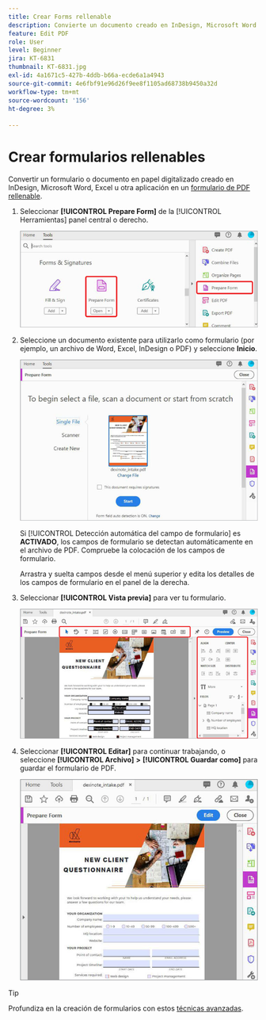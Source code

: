 ```yaml
---
title: Crear Forms rellenable
description: Convierte un documento creado en InDesign, Microsoft Word o Excel en un formulario de PDF que se puede rellenar
feature: Edit PDF
role: User
level: Beginner
jira: KT-6831
thumbnail: KT-6831.jpg
exl-id: 4a1671c5-427b-4ddb-b66a-ecde6a1a4943
source-git-commit: 4e6fbf91e96d26f9ee8f1105ad68738b9450a32d
workflow-type: tm+mt
source-wordcount: '156'
ht-degree: 3%

---
```


# Crear formularios rellenables

Convertir un formulario o documento en papel digitalizado creado en InDesign, Microsoft Word, Excel u otra aplicación en un [formulario de PDF rellenable](https://www.adobe.com/es/acrobat/online/sign-pdf.html).

1. Seleccionar **[!UICONTROL Prepare Form]** de la [!UICONTROL Herramientas] panel central o derecho.

   ![Paso 1 del formulario](../assets/Form_1.png)

1. Seleccione un documento existente para utilizarlo como formulario (por ejemplo, un archivo de Word, Excel, InDesign o PDF) y seleccione **Inicio**.

   ![Paso 2 del formulario](../assets/Form_2.png)

   Si [!UICONTROL Detección automática del campo de formulario] es **ACTIVADO**, los campos de formulario se detectan automáticamente en el archivo de PDF. Compruebe la colocación de los campos de formulario.

   Arrastra y suelta campos desde el menú superior y edita los detalles de los campos de formulario en el panel de la derecha.

1. Seleccionar **[!UICONTROL Vista previa]** para ver tu formulario.

   ![Paso 3 del formulario](../assets/Form_3.png)

1. Seleccionar **[!UICONTROL Editar]** para continuar trabajando, o seleccione **[!UICONTROL Archivo]** **>** **[!UICONTROL Guardar como]** para guardar el formulario de PDF.

   ![Paso 4 del formulario](../assets/Form_4.png)

>[!TIP]
>
>Profundiza en la creación de formularios con estos [técnicas avanzadas](../advanced-tasks/advancedforms.md).